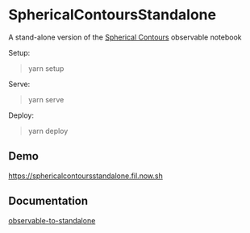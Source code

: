 # SphericalContoursStandalone

A stand-alone version of the [Spherical Contours](https://observablehq.com/@fil/spherical-contours) observable notebook

Setup:

> yarn setup

Serve:

> yarn serve

Deploy:

> yarn deploy

## Demo

https://sphericalcontoursstandalone.fil.now.sh

## Documentation

[observable-to-standalone](https://github.com/severo/observable-to-standalone/tree/master/bundle)
